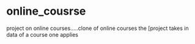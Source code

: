 # online_cousrse
project on online courses.....clone of online courses
the [project takes in data of a course one applies
